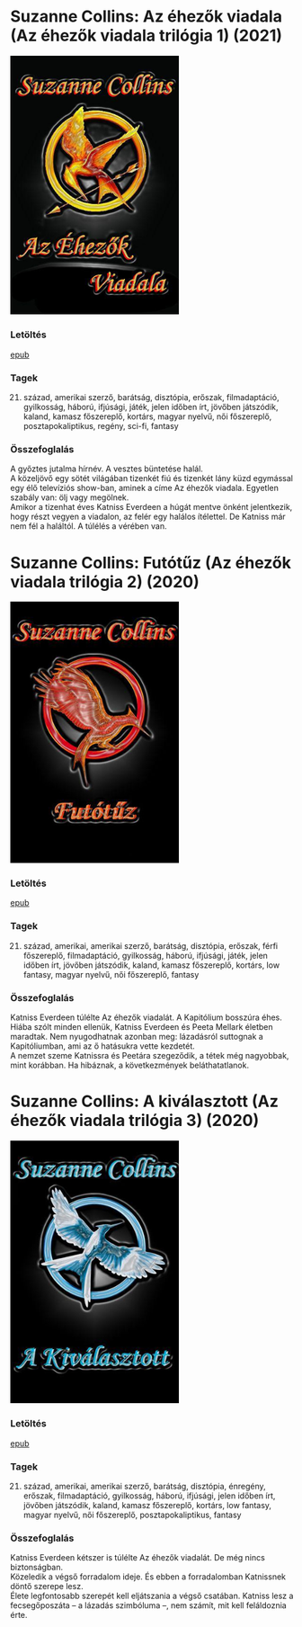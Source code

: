 # <a name="id_81">Suzanne Collins: Az éhezők viadala (Az éhezők viadala trilógia 1) (2021)</a>
<img src="https://github.com/BercziSandor/calibre_lib/raw/main/libs/main/Suzanne%20Collins/Az%20ehezok%20viadala%20%2881%29/cover.jpg" alt="cover" width="300"/>

### Letöltés
[epub](https://github.com/BercziSandor/calibre_lib/raw/main/libs/main/Suzanne%20Collins/Az%20ehezok%20viadala%20%2881%29/Az%20ehezok%20viadala%20-%20Suzanne%20Collins.epub)

### Tagek
21. század, amerikai szerző, barátság, disztópia, erőszak, filmadaptáció, gyilkosság, háború, ifjúsági, játék, jelen időben írt, jövőben játszódik, kaland, kamasz főszereplő, kortárs, magyar nyelvű, női főszereplő, posztapokaliptikus, regény, sci-fi, fantasy

### Összefoglalás
<div>
<p>A győztes jutalma hírnév. A vesztes büntetése halál.<br>A közeljövő egy sötét világában tizenkét fiú és tizenkét lány küzd egymással egy élő televíziós show-ban, aminek a címe Az éhezők viadala. Egyetlen szabály van: ölj vagy megölnek.<br>Amikor a tizenhat éves Katniss Everdeen a húgát mentve önként jelentkezik, hogy részt vegyen a viadalon, az felér egy halálos ítélettel. De Katniss már nem fél a haláltól. A túlélés a vérében van.</p></div>


# <a name="id_82">Suzanne Collins: Futótűz (Az éhezők viadala trilógia 2) (2020)</a>
<img src="https://github.com/BercziSandor/calibre_lib/raw/main/libs/main/Suzanne%20Collins/Futotuz%20%2882%29/cover.jpg" alt="cover" width="300"/>

### Letöltés
[epub](https://github.com/BercziSandor/calibre_lib/raw/main/libs/main/Suzanne%20Collins/Futotuz%20%2882%29/Futotuz%20-%20Suzanne%20Collins.epub)

### Tagek
21. század, amerikai, amerikai szerző, barátság, disztópia, erőszak, férfi főszereplő, filmadaptáció, gyilkosság, háború, ifjúsági, játék, jelen időben írt, jövőben játszódik, kaland, kamasz főszereplő, kortárs, low fantasy, magyar nyelvű, női főszereplő, fantasy

### Összefoglalás
<div>
<p>Katniss Everdeen túlélte Az éhezők viadalát. A Kapitólium bosszúra éhes.<br>Hiába szólt minden ellenük, Katniss Everdeen és Peeta Mellark életben maradtak. Nem nyugodhatnak azonban meg: lázadásról suttognak a Kapitóliumban, ami az ő hatásukra vette kezdetét.<br>A nemzet szeme Katnissra és Peetára szegeződik, a tétek még nagyobbak, mint korábban. Ha hibáznak, a következmények beláthatatlanok.</p></div>


# <a name="id_83">Suzanne Collins: A kiválasztott (Az éhezők viadala trilógia 3) (2020)</a>
<img src="https://github.com/BercziSandor/calibre_lib/raw/main/libs/main/Suzanne%20Collins/A%20kivalasztott%20%2883%29/cover.jpg" alt="cover" width="300"/>

### Letöltés
[epub](https://github.com/BercziSandor/calibre_lib/raw/main/libs/main/Suzanne%20Collins/A%20kivalasztott%20%2883%29/A%20kivalasztott%20-%20Suzanne%20Collins.epub)

### Tagek
21. század, amerikai, amerikai szerző, barátság, disztópia, énregény, erőszak, filmadaptáció, gyilkosság, háború, ifjúsági, jelen időben írt, jövőben játszódik, kaland, kamasz főszereplő, kortárs, low fantasy, magyar nyelvű, női főszereplő, posztapokaliptikus, fantasy

### Összefoglalás
<div>
<p>Katniss Everdeen kétszer is túlélte Az éhezők viadalát. De még nincs biztonságban.<br>Közeledik a végső forradalom ideje. És ebben a forradalomban Katnissnek döntő szerepe lesz.<br>Élete legfontosabb szerepét kell eljátszania a végső csatában. Katniss lesz a fecsegőposzáta – a lázadás szimbóluma –, nem számít, mit kell feláldoznia érte.</p></div>


